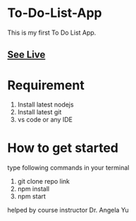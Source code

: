 # To-Do-List-App
This is my first To Do List App.

## [See Live](httpps://navdeepsingh4298.github.io/To-Do-List-App)

# Requirement
1. Install latest nodejs
2. Install latest git
3. vs code or any IDE


# How to get started
type following commands in your terminal

1. git clone repo link
2. npm install
3. npm start


helped by course instructor Dr. Angela Yu
